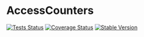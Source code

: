 AccessCounters
==============

[![Tests Status](https://github.com/NetCommons3/AccessCounters/actions/workflows/tests.yml/badge.svg?branch=master)](https://github.com/NetCommons3/AccessCounters/actions/workflows/tests.yml)
[![Coverage Status](https://coveralls.io/repos/NetCommons3/AccessCounters/badge.svg?branch=master)](https://coveralls.io/r/NetCommons3/AccessCounters?branch=master)
[![Stable Version](https://img.shields.io/packagist/v/netcommons/access-counters.svg?label=stable)](https://packagist.org/packages/netcommons/access-counters)
